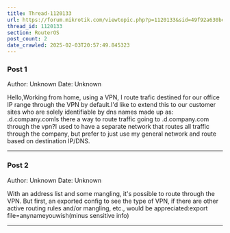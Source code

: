 ```yaml
---
title: Thread-1120133
url: https://forum.mikrotik.com/viewtopic.php?p=1120133&sid=49f92a630bc7970d8ca50523be880e8f#p1120133
thread_id: 1120133
section: RouterOS
post_count: 2
date_crawled: 2025-02-03T20:57:49.845323
---
```


### Post 1
Author: Unknown
Date: Unknown

Hello,Working from home, using a VPN, I route trafic destined for our office IP range through the VPN by default.I'd like to extend this to our customer sites who are solely identifiable by dns names made up as: <clientnumber>.d.company.comIs there a way to route traffic going to <anything>.d.company.com through the vpn?I used to have a separate network that routes all traffic through the company, but prefer to just use my general network and route based on destination IP/DNS.

---
### Post 2
Author: Unknown
Date: Unknown

With an address list and some mangling, it's possible to route through the VPN. But first, an exported config to see the type of VPN, if there are other active routing rules and/or mangling, etc., would be appreciated:export file=anynameyouwish(minus sensitive info)

---
